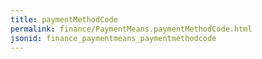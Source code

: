 ```yaml
---
title: paymentMethodCode
permalink: finance/PaymentMeans.paymentMethodCode.html
jsonid: finance_paymentmeans_paymentmethodcode
---
```

